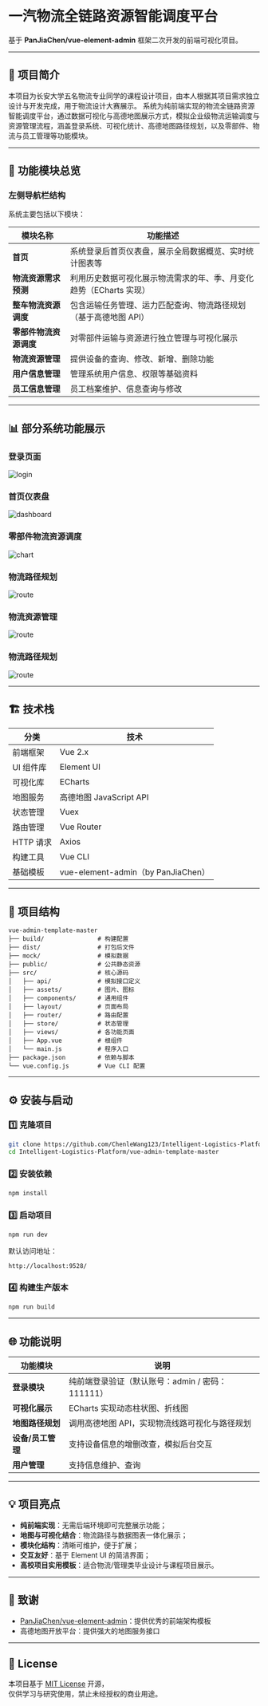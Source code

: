 # 一汽物流全链路资源智能调度平台

基于 **PanJiaChen/vue-element-admin** 框架二次开发的前端可视化项目。  

---

## 🚀 项目简介
本项目为长安大学五名物流专业同学的课程设计项目，由本人根据其项目需求独立设计与开发完成，用于物流设计大赛展示。
系统为纯前端实现的物流全链路资源智能调度平台，通过数据可视化与高德地图展示方式，模拟企业级物流运输调度与资源管理流程，涵盖登录系统、可视化统计、高德地图路径规划，以及零部件、物流与员工管理等功能模块。

---

## 🧩 功能模块总览

### 左侧导航栏结构
系统主要包括以下模块：

| 模块名称 | 功能描述 |
|-----------|-----------|
| **首页** | 系统登录后首页仪表盘，展示全局数据概览、实时统计图表等 |
| **物流资源需求预测** | 利用历史数据可视化展示物流需求的年、季、月变化趋势（ECharts 实现） |
| **整车物流资源调度** | 包含运输任务管理、运力匹配查询、物流路径规划（基于高德地图 API） |
| **零部件物流资源调度** | 对零部件运输与资源进行独立管理与可视化展示 |
| **物流资源管理** | 提供设备的查询、修改、新增、删除功能 |
| **用户信息管理** | 管理系统用户信息、权限等基础资料 |
| **员工信息管理** | 员工档案维护、信息查询与修改 |

---

## 📊 部分系统功能展示

### 登录页面
![login](images/login.png)

### 首页仪表盘
![dashboard](images/dashboard.png)

### 零部件物流资源调度
![chart](images/scheduling.png)

### 物流路径规划
![route](images/amap.png)

### 物流资源管理
![route](images/equipment.png)

### 物流路径规划
![route](images/user.png)

---

## 🏗️ 技术栈

| 分类 | 技术 |
|------|------|
| 前端框架 | Vue 2.x |
| UI 组件库 | Element UI |
| 可视化库 | ECharts |
| 地图服务 | 高德地图 JavaScript API |
| 状态管理 | Vuex |
| 路由管理 | Vue Router |
| HTTP 请求 | Axios |
| 构建工具 | Vue CLI |
| 基础模板 | vue-element-admin（by PanJiaChen） |

---

## 📂 项目结构

```
vue-admin-template-master
├── build/               # 构建配置
├── dist/                # 打包后文件
├── mock/                # 模拟数据
├── public/              # 公共静态资源
├── src/                 # 核心源码
│   ├── api/             # 模拟接口定义
│   ├── assets/          # 图片、图标
│   ├── components/      # 通用组件
│   ├── layout/          # 页面布局
│   ├── router/          # 路由配置
│   ├── store/           # 状态管理
│   ├── views/           # 各功能页面
│   ├── App.vue          # 根组件
│   └── main.js          # 程序入口
├── package.json         # 依赖与脚本
└── vue.config.js        # Vue CLI 配置
```

---

## ⚙️ 安装与启动

### 1️⃣ 克隆项目
```bash
git clone https://github.com/ChenleWang123/Intelligent-Logistics-Platform.git
cd Intelligent-Logistics-Platform/vue-admin-template-master
```

### 2️⃣ 安装依赖
```bash
npm install
```

### 3️⃣ 启动项目
```bash
npm run dev
```
默认访问地址：
```
http://localhost:9528/
```

### 4️⃣ 构建生产版本
```bash
npm run build
```

---

## 🌐 功能说明

| 功能模块       | 说明                              |
|------------|---------------------------------|
| **登录模块**   | 纯前端登录验证（默认账号：admin / 密码：111111） |
| **可视化展示**  | ECharts 实现动态柱状图、折线图             |
| **地图路径规划** | 调用高德地图 API，实现物流线路可视化与路径规划       |
| **设备/员工管理** | 支持设备信息的增删改查，模拟后台交互              |
| **用户管理** | 支持信息维护、查询                       |

---

## 💡 项目亮点

- **纯前端实现**：无需后端环境即可完整展示功能；
- **地图与可视化结合**：物流路径与数据图表一体化展示；
- **模块化结构**：清晰可维护，便于扩展；
- **交互友好**：基于 Element UI 的简洁界面；
- **高校项目实用模板**：适合物流/管理类毕业设计与课程项目展示。

---

## 📜 致谢

- [PanJiaChen/vue-element-admin](https://github.com/PanJiaChen/vue-element-admin)：提供优秀的前端架构模板
- 高德地图开放平台：提供强大的地图服务接口

---
## 🪪 License

本项目基于 [MIT License](./LICENSE) 开源，  
仅供学习与研究使用，禁止未经授权的商业用途。
